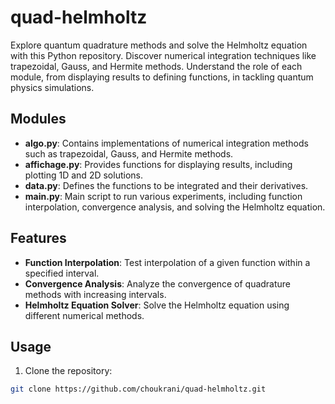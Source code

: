 # quad-helmholtz

Explore quantum quadrature methods and solve the Helmholtz equation with this Python repository. Discover numerical integration techniques like trapezoidal, Gauss, and Hermite methods. Understand the role of each module, from displaying results to defining functions, in tackling quantum physics simulations.

## Modules

- **algo.py**: Contains implementations of numerical integration methods such as trapezoidal, Gauss, and Hermite methods.
- **affichage.py**: Provides functions for displaying results, including plotting 1D and 2D solutions.
- **data.py**: Defines the functions to be integrated and their derivatives.
- **main.py**: Main script to run various experiments, including function interpolation, convergence analysis, and solving the Helmholtz equation.

## Features

- **Function Interpolation**: Test interpolation of a given function within a specified interval.
- **Convergence Analysis**: Analyze the convergence of quadrature methods with increasing intervals.
- **Helmholtz Equation Solver**: Solve the Helmholtz equation using different numerical methods.

## Usage

1. Clone the repository:

```bash
git clone https://github.com/choukrani/quad-helmholtz.git
